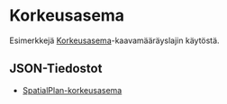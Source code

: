 # Korkeusasema

Esimerkkejä [Korkeusasema](http://uri.suomi.fi/codelist/rytj/RY_Kaavamaarayslaji/code/korkeusasema)-kaavamääräyslajin käytöstä.

## JSON-Tiedostot

* [SpatialPlan-korkeusasema](./SpatialPlan-korkeusasema.json)